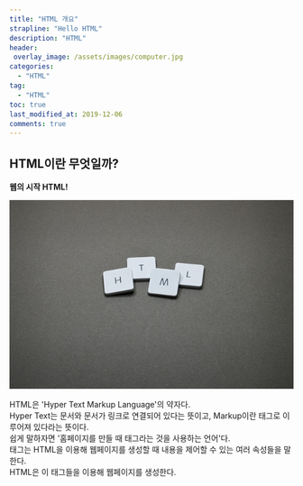 ```yaml
---
title: "HTML 개요"
strapline: "Hello HTML"
description: "HTML"
header:
 overlay_image: /assets/images/computer.jpg
categories:
  - "HTML"
tag:
  - "HTML"
toc: true
last_modified_at: 2019-12-06
comments: true
---
```


## HTML이란 무엇일까?


**웹의 시작 HTML!**<br>

![html-1](/assets/images/html-1.jpg)

HTML은 'Hyper Text Markup Language'의 약자다.<br> Hyper Text는 문서와 문서가 링크로 연결되어 있다는 뜻이고,
Markup이란 태그로 이루어져 있다라는 뜻이다.<br>쉽게 말하자면 '홈페이지를 만들 때 태그라는 것을 사용하는 언어'다.<br> 
태그는 HTML을 이용해 웹페이지를 생성할 때 내용을 제어할 수 있는 여러 속성들을 말한다.<br>
HTML은 이 태그들을 이용해 웹페이지를 생성한다.